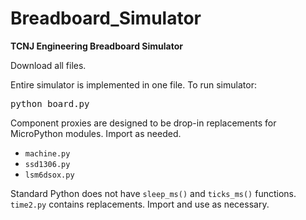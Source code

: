 # Breadboard_Simulator
**TCNJ Engineering Breadboard Simulator**

Download all files.

Entire simulator is implemented in one file. To run simulator:

<pre>python board.py</pre>

Component proxies are designed to be drop-in replacements for MicroPython modules. Import as needed.

* `machine.py`
* `ssd1306.py`
* `lsm6dsox.py`

Standard Python does not have `sleep_ms()` and `ticks_ms()` functions. `time2.py` contains replacements. Import and use as necessary.
